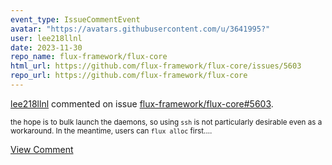 ```yaml
---
event_type: IssueCommentEvent
avatar: "https://avatars.githubusercontent.com/u/3641995?"
user: lee218llnl
date: 2023-11-30
repo_name: flux-framework/flux-core
html_url: https://github.com/flux-framework/flux-core/issues/5603
repo_url: https://github.com/flux-framework/flux-core
---
```


<a href='https://github.com/lee218llnl' target='_blank'>lee218llnl</a> commented on issue <a href='https://github.com/flux-framework/flux-core/issues/5603' target='_blank'>flux-framework/flux-core#5603</a>.

<small>the hope is to bulk launch the daemons, so using `ssh` is not particularly desirable even as a workaround. In the meantime, users can `flux alloc` first....</small>

<a href='https://github.com/flux-framework/flux-core/issues/5603' target='_blank'>View Comment</a>
